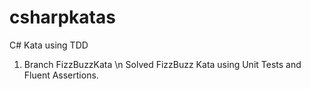 # csharpkatas
C# Kata using TDD

1) Branch FizzBuzzKata
\n Solved FizzBuzz Kata using Unit Tests and Fluent Assertions.
